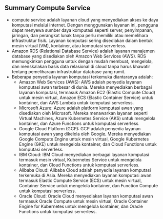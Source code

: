 ## Summary Compute Service

- compute service adalah layanan cloud yang menyediakan akses ke daya komputasi melalui internet. Dengan menggunakan layanan ini, pengguna dapat menyewa sumber daya komputasi seperti server, penyimpanan, jaringan, dan perangkat lunak tanpa perlu memiliki atau memelihara infrastruktur fisik. Layanan komputasi sering disediakan dalam bentuk mesin virtual (VM), kontainer, atau komputasi serverless.
- Amazon RDS (Relational Database Service) adalah layanan manajemen database yang disediakan oleh Amazon Web Services (AWS). RDS memungkinkan pengguna untuk dengan mudah membuat, mengelola, dan menskalakan basis data relasional di cloud tanpa harus khawatir tentang pemeliharaan infrastruktur database yang rumit.
- Beberapa penyedia layanan komputasi terkemuka diantaranya adalah:
     - Amazon Web Services (AWS): AWS adalah penyedia layanan komputasi awan terbesar di dunia. Mereka menyediakan berbagai layanan komputasi, termasuk Amazon EC2 (Elastic Compute Cloud) untuk mesin virtual, Amazon ECS (Elastic Container Service) untuk kontainer, dan AWS Lambda untuk komputasi serverless.
     - Microsoft Azure: Azure adalah platform komputasi awan yang disediakan oleh Microsoft. Mereka menawarkan layanan seperti Virtual Machines, Azure Kubernetes Service (AKS) untuk mengelola kontainer, dan Azure Functions untuk komputasi serverless.
     - Google Cloud Platform (GCP): GCP adalah penyedia layanan komputasi awan yang dikelola oleh Google. Mereka menyediakan Google Compute Engine untuk mesin virtual, Google Kubernetes Engine (GKE) untuk mengelola kontainer, dan Cloud Functions untuk komputasi serverless.
     - IBM Cloud: IBM Cloud menyediakan berbagai layanan komputasi termasuk mesin virtual, Kubernetes Service untuk mengelola kontainer, dan Cloud Functions untuk komputasi serverless.
     - Alibaba Cloud: Alibaba Cloud adalah penyedia layanan komputasi terkemuka di Asia. Mereka menyediakan layanan komputasi awan termasuk Elastic Compute Service (ECS) untuk mesin virtual, Container Service untuk mengelola kontainer, dan Function Compute untuk komputasi serverless.
     - Oracle Cloud: Oracle Cloud menyediakan layanan komputasi awan termasuk Oracle Compute untuk mesin virtual, Oracle Container Engine for Kubernetes untuk mengelola kontainer, dan Oracle Functions untuk komputasi serverless.
